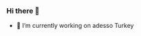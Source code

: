 ### Hi there 👋

- 🔭 I’m currently working on adesso Turkey


<!--
**mstfcck/mstfcck** is a ✨ _special_ ✨ repository because its `README.md` (this file) appears on your GitHub profile.

Here are some ideas to get you started:

- 🔭 I’m currently working on adesso Turkey
- 🌱 I’m currently learning ...
- 👯 I’m looking to collaborate on ...
- 🤔 I’m looking for help with ...
- 💬 Ask me about ...
- 📫 How to reach me: dev.mstfcck[at]outlook.com
- 😄 Pronouns: ...
- ⚡ Fun fact: ...
-->
